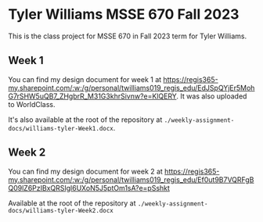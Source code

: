 # Tyler Williams MSSE 670 Fall 2023

This is the class project for MSSE 670 in Fall 2023 term for Tyler Williams.

## Week 1

You can find my design document for week 1 at https://regis365-my.sharepoint.com/:w:/g/personal/twilliams019_regis_edu/EdJSpQYjEr5MohG7rSHW5uQB7_ZHgbrR_M31G3khrSivnw?e=KlQERY. It was also uploaded to WorldClass.

It's also available at the root of the repository at `./weekly-assignment-docs/williams-tyler-Week1.docx`.

## Week 2

You can find my design document for week 2 at https://regis365-my.sharepoint.com/:w:/g/personal/twilliams019_regis_edu/Ef0ut9B7VQRFgBQ09lZ6PzIBxQRSIgl6UXoN5J5ptOm1sA?e=pSshkt 


Available at the root of the repository at `./weekly-assignment-docs/williams-tyler-Week2.docx`